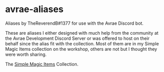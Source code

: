 # avrae-aliases
Aliases by TheReverendB#1377 for use with the Avrae Discord bot.

These are aliases I either designed with much help from the community at the Avrae Development Discord Server or was offered to host on their behalf since the alias fit with the collection.  Most of them are in my Simple Magic Items collection on the workshop, others are not but I thought they were worth sharing.  

The [Simple Magic Items](https://avrae.io/dashboard/workshop/5f8ae71ebbee1bca82ad38d2) Collection.
